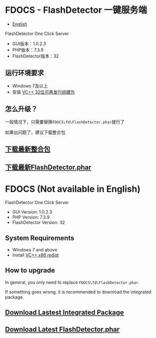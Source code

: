 # FDOCS - FlashDetector 一键服务端

* [English](#user-content-fdocs-not-available-in-english)

FlashDetector One Click Server

* GUI版本：1.0.2.3
* PHP版本：7.3.9
* FlashDetector版本：32

## 运行环境要求

* Windows 7及以上
* 安装 [VC++ 32位可再发行组建包](https://aka.ms/vs/16/release/vc_redist.x86.exe)

## 怎么升级？

一般情况下，只需要替换`FDOCS\fd\FlashDetector.phar`就行了

如果出问题了，建议下载整合包


## [下载最新整合包](https://coding.net/api/share/download/1a68082d-51f1-42b5-b052-fd5dd0bd4cbf)

## [下载最新FlashDetector.phar](https://coding.net/api/share/download/201794a1-eb3a-4ca3-9354-5a6853924034)

# FDOCS (Not available in English)

FlashDetector One Click Server

* GUI Version: 1.0.2.3
* PHP Version: 7.3.9
* FlashDetector Version: 32

## System Requirements

* Windows 7 and above
* Install [VC++ x86 redist](https://aka.ms/vs/16/release/vc_redist.x86.exe)

## How to upgrade

In general, you only need to replace `FDOCS\fd\FlashDetector.phar`.

If something goes wrong, it is recommended to download the integrated package.


## [Download Lastest Integrated Package](https://coding.net/api/share/download/1a68082d-51f1-42b5-b052-fd5dd0bd4cbf)

## [Download Latest FlashDetector.phar](https://coding.net/api/share/download/201794a1-eb3a-4ca3-9354-5a6853924034)